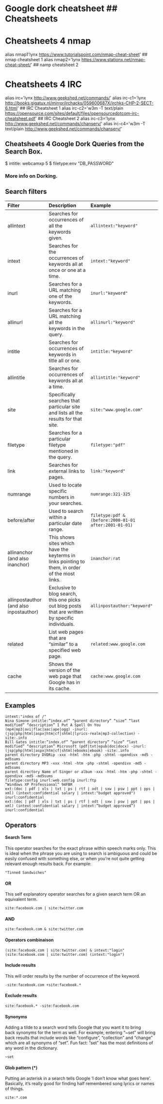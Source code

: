# Google dork cheatsheet ## Cheatsheets

# Cheatsheets 4 nmap

alias nmap1'lynx https://www.tutorialspoint.com/nmap-cheat-sheet' ## nmap cheatsheet 1
alias nmap2='lynx https://www.stationx.net/nmap-cheat-sheet/'  ## namp cheatsheet 2

# Cheatsheets 4 IRC

alias irc='lynx http://www.geekshed.net/commands/'
alias irc-c1='lynx http://books.gigatux.nl/mirror/irchacks/059600687X/irchks-CHP-2-SECT-6.html' ## IRC Cheatsheet 1
alias irc-c2='w3m -T text/plain https://opensource.com/sites/default/files/opensourcedotcom-irc-cheatsheet.pdf' ## IRC Cheatsheet 2
alias irc-c3='lynx http://www.geekshed.net/commands/chanserv/'
alias irc-c4='w3m -T text/plain http://www.geekshed.net/commands/chanserv/'

## Cheatsheets 4 Google Dork Queries from the Search Box.

$ intitle: webcamxp 5
$ filetype:env "DB_PASSWORD"



### More info on Dorking.

## Search filters
| Filter          | Description                                        | Example                              |
| :-------------- |:---------------------------------------------------| :------------------------------------|
| allintext      | Searches for occurrences of all the keywords given. | `allintext:"keyword"` |
| intext      | Searches for the occurrences of keywords all at once or one at a time. | `intext:"keyword"` |
| inurl      | Searches for a URL matching one of the keywords. | `inurl:"keyword"` |
| allinurl      | Searches for a URL matching all the keywords in the query. | `allinurl:"keyword"` |
| intitle      | Searches for occurrences of keywords in title all or one. | `intitle:"keyword"` |
| allintitle      | Searches for occurrences of keywords all at a time. | `allintitle:"keyword"` |
| site      | Specifically searches that particular site and lists all the results for that site. | `site:"www.google.com"` |
| filetype      | Searches for a particular filetype mentioned in the query. | `filetype:"pdf"` |
| link      | Searches for external links to pages. | `link:"keyword"` |
| numrange      | Used to locate specific numbers in your searches. | `numrange:321-325` |
| before/after      | Used to search within a particular date range. | `filetype:pdf & (before:2000-01-01 after:2001-01-01)` |
| allinanchor (and also inanchor)      | This shows sites which have the keyterms in links pointing to them, in order of the most links. | `inanchor:rat` |
| allinpostauthor (and also inpostauthor)      | Exclusive to blog search, this one picks out blog posts that are written by specific individuals. | `allinpostauthor:"keyword"` |
| related      | List web pages that are “similar” to a specified web page. | `related:www.google.com` |
| cache      | Shows the version of the web page that Google has in its cache. | `cache:www.google.com` |

## Examples

```
intext:"index of /"
Nina Simone intitle:”index.of” “parent directory” “size” “last modified” “description” I Put A Spell On You (mp4|mp3|avi|flac|aac|ape|ogg) -inurl:(jsp|php|html|aspx|htm|cf|shtml|lyrics-realm|mp3-collection) -site:.info
Bill Gates intitle:”index.of” “parent directory” “size” “last modified” “description” Microsoft (pdf|txt|epub|doc|docx) -inurl:(jsp|php|html|aspx|htm|cf|shtml|ebooks|ebook) -site:.info
parent directory DVDRip -xxx -html -htm -php -shtml -opendivx -md5 -md5sums
parent directory MP3 -xxx -html -htm -php -shtml -opendivx -md5 -md5sums
parent directory Name of Singer or album -xxx -html -htm -php -shtml -opendivx -md5 -md5sums
filetype:config inurl:web.config inurl:ftp
“Windows XP Professional” 94FBR
ext:(doc | pdf | xls | txt | ps | rtf | odt | sxw | psw | ppt | pps | xml) (intext:confidential salary | intext:"budget approved") inurl:confidential
ext:(doc | pdf | xls | txt | ps | rtf | odt | sxw | psw | ppt | pps | xml) (intext:confidential salary | intext:”budget approved”) inurl:confidential
```

## Operators

#### Search Term

This operator searches for the exact phrase within speech marks only.  This is ideal when the phrase you are using to search is ambiguous and  could be easily confused with something else, or when you’re not quite  getting relevant enough results back. For example:

```
"Tinned Sandwiches"
```

#### OR
This self explanatory operator searches for a given search term OR an equivalent term.

```
site:facebook.com | site:twitter.com
```

#### AND

```
site:facebook.com & site:twitter.com
```

#### Operators combinaison

```
(site:facebook.com | site:twitter.com) & intext:"login"
(site:facebook.com | site:twitter.com) (intext:"login")
```

#### Include results

This will order results by the number of occurrence of the keyword.

```
-site:facebook.com +site:facebook.*
```

#### Exclude results

```
site:facebook.* -site:facebook.com
```

#### Synonyms

Adding a tilde to a search word tells Google that you want it to bring back synonyms for the term as well. For example, entering “~set” will bring back results that include words like “configure”, “collection” and “change” which are all synonyms of “set”. Fun fact: “set” has the most definitions of any word in the dictionary.

```
~set
```

#### Glob pattern (*)

Putting an asterisk in a search tells Google ‘I don’t know what goes  here’. Basically, it’s really good for finding half remembered song  lyrics or names of things.

```
site:*.com
```
